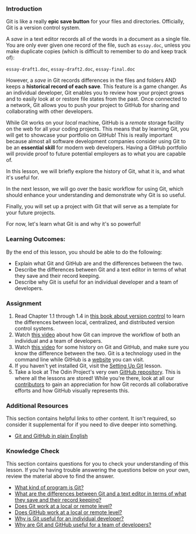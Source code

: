 ### Introduction

Git is like a really **epic save button** for your files and directories. Officially, Git is a version control system.

<span id="text-editor-and-git"></span>A *save* in a text editor records all of the words in a document as a single file. You are only ever given one record of the file, such as `essay.doc`, unless you make duplicate copies (which is difficult to remember to do and keep track of):

`essay-draft1.doc`, `essay-draft2.doc`, `essay-final.doc`

However, a *save* in Git records differences in the files and folders AND keeps a **historical record of each save**. This feature is a game changer. As an individual developer, Git enables you to review how your project grows and to easily look at or restore file states from the past. Once connected to a network, Git allows you to push your project to GitHub for sharing and collaborating with other developers.

<span id="git-local"></span>While Git works on your *local* machine, <span id="github-remote"></span>GitHub is a *remote* storage facility on the web for all your coding projects. This means that by learning Git, you will get to showcase your portfolio on GitHub! This is really important because almost all software development companies consider using Git to be an **essential skill** for modern web developers. Having a GitHub portfolio will provide proof to future potential employers as to what you are capable of.

In this lesson, we will briefly explore the history of Git, what it is, and what it's useful for.

In the next lesson, we will go over the basic workflow for using Git, which should enhance your understanding and demonstrate why Git is so useful.

Finally, you will set up a project with Git that will serve as a template for your future projects.

For now, let's learn what Git is and why it's so powerful!

### Learning Outcomes:
By the end of this lesson, you should be able to do the following:

 - Explain what Git and GitHub are and the differences between the two.
 - Describe the differences between Git and a text editor in terms of what they save and their record keeping.
 - Describe why Git is useful for an individual developer and a team of developers.

### Assignment

<div class="lesson-content__panel" markdown="1">

  1. Read Chapter 1.1 through 1.4 in [this book about version control](https://git-scm.com/book/en/v2/Getting-Started-About-Version-Control) to learn the differences between local, centralized, and distributed version control systems.
  2. Watch [this video](https://www.youtube.com/watch?v=8oRjP8yj2Wo) about how Git can improve the workflow of both an individual and a team of developers.
  3. Watch [this video](https://www.youtube.com/watch?v=1h9_cB9mPT8&feature=youtu.be&t=13s) for some history on Git and GitHub, and make sure you know the difference between the two. Git is a technology used in the command line while GitHub is a [website](https://github.com/) you can visit.
  4. If you haven't yet installed Git, visit the [Setting Up Git](https://www.theodinproject.com/courses/foundations/lessons/setting-up-git) lesson.
  5. Take a look at The Odin Project's very own [GitHub repository](https://github.com/TheOdinProject/curriculum). This is where all the lessons are stored! While you're there, look at all our [contributors](https://github.com/TheOdinProject/curriculum/graphs/contributors) to gain an appreciation for how Git records all collaborative efforts and how GitHub visually represents this.
</div>

### Additional Resources
This section contains helpful links to other content. It isn't required, so consider it supplemental for if you need to dive deeper into something.

* [Git and GitHub in plain English](https://blog.red-badger.com/blog/2016/11/29/gitgithub-in-plain-english)

### Knowledge Check
This section contains questions for you to check your understanding of this lesson. If you’re having trouble answering the questions below on your own, review the material above to find the answer.

* <a  class="knowledge-check-link" href="#introduction">What kind of program is Git?</a>
* <a class="knowledge-check-link" href="#text-editor-and-git">What are the differences between Git and a text editor in terms of what they save and their record keeping?</a>
* <a class="knowledge-check-link" href="#git-local">Does Git work at a local or remote level?</a>
* <a class="knowledge-check-link" href="#github-remote">Does GitHub work at a local or remote level?</a>
* <a class="knowledge-check-link" href="https://www.youtube.com/watch?v=8oRjP8yj2Wo">Why is Git useful for an individual developer?</a>
* <a class="knowledge-check-link" href="https://www.youtube.com/watch?v=8oRjP8yj2Wo">Why are Git and GitHub useful for a team of developers?</a>
